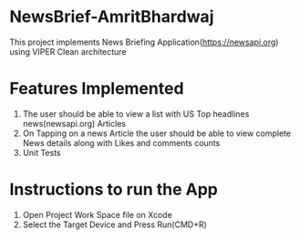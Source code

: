 # NewsBrief-AmritBhardwaj
This project implements News Briefing Application(https://newsapi.org) using VIPER Clean architecture

# Features Implemented
1. The user should be able to view a list with US Top headlines news(newsapi.org) Articles
2. On Tapping on a news Article the user should be able to view complete News details along with Likes and comments counts
3. Unit Tests

# Instructions to run the App
1. Open Project Work Space file on Xcode
2. Select the Target Device and Press Run(CMD+R)
